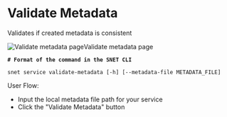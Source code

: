 # Validate Metadata

Validates if created metadata is consistent

![Validate metadata page](/assets/images/products/AIMarketplace/TUI/Screenshot2024-08-17at6.04.33PM.png)Validate metadata page

<pre class="language-bash"><code class="lang-bash"><strong># Format of the command in the SNET CLI
</strong>
snet service validate-metadata [-h] [--metadata-file METADATA_FILE]
</code></pre>

User Flow:

* Input the local metadata file path for your service
* Click the "Validate Metadata" button
